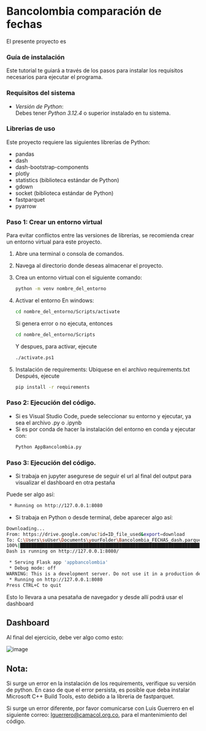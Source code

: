 # Bancolombia comparación de fechas 

El presente proyecto es 


### Guía de instalación

Este tutorial te guiará a través de los pasos para instalar los requisitos necesarios para ejecutar el programa.

### Requisitos del sistema

- *Versión de Python*:  
  Debes tener *Python 3.12.4* o superior instalado en tu sistema.

### Librerias de uso

Este proyecto requiere las siguientes librerías de Python:

- pandas
- dash
- dash-bootstrap-components
- plotly
- statistics (biblioteca estándar de Python)
- gdown
- socket (biblioteca estándar de Python)
- fastparquet
- pyarrow
  
### Paso 1: Crear un entorno virtual

Para evitar conflictos entre las versiones de librerías, se recomienda crear un entorno virtual para este proyecto.

1. Abre una terminal o consola de comandos.
2. Navega al directorio donde deseas almacenar el proyecto.
3. Crea un entorno virtual con el siguiente comando:
   ```bash
   python -m venv nombre_del_entorno
   ```
4. Activar el entorno
   En windows:
   
   ```bash
   cd nombre_del_entorno/Scripts/activate
   ```
   Si genera error o no ejecuta, entonces 
   ```bash
   cd nombre_del_entorno/Scripts
   ```
   Y despues, para activar, ejecute
   ```bash
   ./activate.ps1
   ```
5. Instalación de requirements:
   Ubiquese en el archivo requirements.txt
   Después, ejecute
   ```bash
   pip install -r requirements 
   ```

### Paso 2: Ejecución del código.

- Si es Visual Studio Code, puede seleccionar su entorno y ejecutar, ya sea el archivo .py o .ipynb 
- Si es por conda de hacer la instalación del entorno en conda y ejecutar con:
   ```bash
   Python AppBancolombia.py
   ```
### Paso 3: Ejecución del código.

- Si trabaja en jupyter asegurese de seguir el url al final del output para visualizar el dashboard en otra pestaña

 Puede ser algo así:
```bash 
 * Running on http://127.0.0.1:8080
```

- Si trabaja en Python o desde terminal, debe aparecer algo así: 

```bash 
Downloading...
From: https://drive.google.com/uc?id=ID_file_used&export=download
To: C:\Users\suUser\Documents\yourFolder\Bancolombia_FECHAS_dash.parquet
100%|███████████████████████████████████████████████████████████████████████████████████| 59.3M/59.3M [00:39<00:00, 1.51MB/s]
Dash is running on http://127.0.0.1:8080/

 * Serving Flask app 'appbancolombia'
 * Debug mode: off
WARNING: This is a development server. Do not use it in a production deployment. Use a production WSGI server instead.        
 * Running on http://127.0.0.1:8080
Press CTRL+C to quit
```
Esto lo llevara a una pesataña de navegador y desde allí podrá usar el dashboard 

## Dashboard 

Al final del ejercicio, debe ver algo como esto: 

![image](https://github.com/user-attachments/assets/1800ac2d-4ba8-45c4-ba85-c1d5e5e2a1cc)




## Nota: 
Si surge un error en la instalación de los requirements, verifique su versión de python. En caso de que el error persista, es posible que deba instalar Microsoft C++ Build Tools, esto debido a la libreria de fastparquet. 

Si surge un error diferente, por favor comunicarse con Luis Guerrero en el siguiente correo: lguerrero@camacol.org.co, para el mantenimiento del código.  
